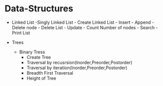 # Data-Structures
- Linked List
    -Singly Linked List
        - Create Linked List
        - Insert
        - Append
        - Delete node
        - Delete List
        - Update
        - Count Number of nodes
        - Search
        - Print List 
    
- Trees
    - Binary Tress
        - Create Tree
        - Traversal by recusrsion(Inorder,Preorder,Postorder)
        - Traversal by iteration(Inorder,Preorder,Postorder)
        - Breadth First Traversal
        - Height of Tree
        
        
